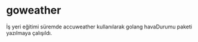 # goweather
İş yeri eğitimi süremde accuweather kullanılarak golang havaDurumu paketi yazılmaya çalışıldı.